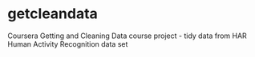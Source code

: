 getcleandata
============

Coursera Getting and Cleaning Data course project - tidy data from HAR Human Activity Recognition data set 
